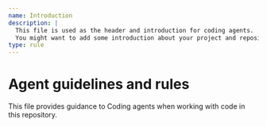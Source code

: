 ```yaml
---
name: Introduction
description: |
  This file is used as the header and introduction for coding agents.
  You might want to add some introduction about your project and repository.
type: rule
---
```


# Agent guidelines and rules

This file provides guidance to Coding agents when working with code in this repository.
